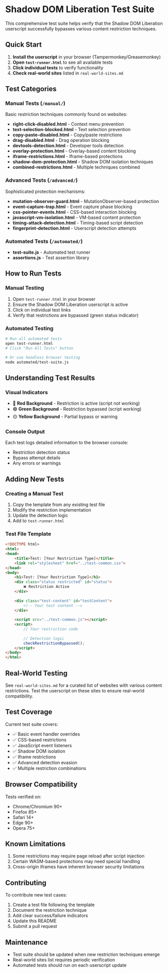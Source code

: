 # Shadow DOM Liberation Test Suite

This comprehensive test suite helps verify that the Shadow DOM Liberation userscript successfully bypasses various content restriction techniques.

## Quick Start

1. **Install the userscript** in your browser (Tampermonkey/Greasemonkey)
2. **Open `test-runner.html`** to see all available tests
3. **Click individual tests** to verify functionality
4. **Check real-world sites** listed in `real-world-sites.md`

## Test Categories

### Manual Tests (`/manual/`)
Basic restriction techniques commonly found on websites:
- **right-click-disabled.html** - Context menu prevention
- **text-selection-blocked.html** - Text selection prevention
- **copy-paste-disabled.html** - Copy/paste restrictions
- **drag-disabled.html** - Drag operation blocking
- **devtools-detection.html** - Developer tools detection
- **overlay-protection.html** - Overlay-based content blocking
- **iframe-restrictions.html** - Iframe-based protections
- **shadow-dom-protection.html** - Shadow DOM isolation techniques
- **combined-restrictions.html** - Multiple techniques combined

### Advanced Tests (`/advanced/`)
Sophisticated protection mechanisms:
- **mutation-observer-guard.html** - MutationObserver-based protection
- **event-capture-trap.html** - Event capture phase blocking
- **css-pointer-events.html** - CSS-based interaction blocking
- **javascript-vm-isolation.html** - VM-based content protection
- **timing-attack-detection.html** - Timing-based script detection
- **fingerprint-detection.html** - Userscript detection attempts

### Automated Tests (`/automated/`)
- **test-suite.js** - Automated test runner
- **assertions.js** - Test assertion library

## How to Run Tests

### Manual Testing
1. Open `test-runner.html` in your browser
2. Ensure the Shadow DOM Liberation userscript is active
3. Click on individual test links
4. Verify that restrictions are bypassed (green status indicator)

### Automated Testing
```bash
# Run all automated tests
open test-runner.html
# Click "Run All Tests" button

# Or use headless browser testing
node automated/test-suite.js
```

## Understanding Test Results

### Visual Indicators
- 🔴 **Red Background** - Restriction is active (script not working)
- 🟢 **Green Background** - Restriction bypassed (script working)
- 🟡 **Yellow Background** - Partial bypass or warning

### Console Output
Each test logs detailed information to the browser console:
- Restriction detection status
- Bypass attempt details
- Any errors or warnings

## Adding New Tests

### Creating a Manual Test
1. Copy the template from any existing test file
2. Modify the restriction implementation
3. Update the detection logic
4. Add to `test-runner.html`

### Test File Template
```html
<!DOCTYPE html>
<html>
<head>
    <title>Test: [Your Restriction Type]</title>
    <link rel="stylesheet" href="../test-common.css">
</head>
<body>
    <h1>Test: [Your Restriction Type]</h1>
    <div class="status restricted" id="status">
        ❌ Restriction Active
    </div>
    
    <div class="test-content" id="testContent">
        <!-- Your test content -->
    </div>
    
    <script src="../test-common.js"></script>
    <script>
        // Your restriction code
        
        // Detection logic
        checkRestrictionBypassed();
    </script>
</body>
</html>
```

## Real-World Testing

See `real-world-sites.md` for a curated list of websites with various content restrictions. Test the userscript on these sites to ensure real-world compatibility.

## Test Coverage

Current test suite covers:
- ✅ Basic event handler overrides
- ✅ CSS-based restrictions
- ✅ JavaScript event listeners
- ✅ Shadow DOM isolation
- ✅ Iframe restrictions
- ✅ Advanced detection evasion
- ✅ Multiple restriction combinations

## Browser Compatibility

Tests verified on:
- Chrome/Chromium 90+
- Firefox 85+
- Safari 14+
- Edge 90+
- Opera 75+

## Known Limitations

1. Some restrictions may require page reload after script injection
2. Certain WASM-based protections may need special handling
3. Cross-origin iframes have inherent browser security limitations

## Contributing

To contribute new test cases:
1. Create a test file following the template
2. Document the restriction technique
3. Add clear success/failure indicators
4. Update this README
5. Submit a pull request

## Maintenance

- Test suite should be updated when new restriction techniques emerge
- Real-world sites list requires periodic verification
- Automated tests should run on each userscript update